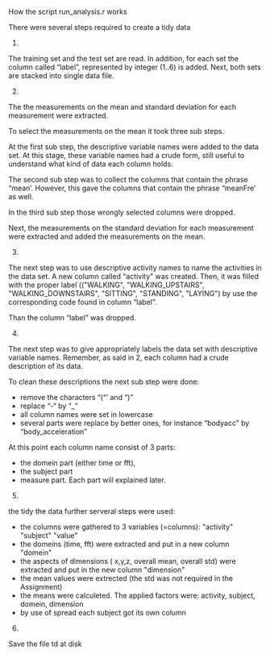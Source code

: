 How the script run_analysis.r works

There were several steps required to create a tidy data

1) 
The training set and the test set are read. 
In addition, for each set the column called “label”, represented by integer (1..6) is added. 
Next, both sets are stacked into single data file.

2) 
The the measurements on the mean and standard deviation for each measurement were extracted. 

To select the measurements on the mean it took three sub steps. 

At the first sub step, the descriptive variable names were added to the data set. 
At this stage, these variable names had a crude form, still useful to understand what kind of 
data each column holds. 

The second sub step was to collect the columns that contain the phrase “mean’. 
However, this gave the columns that contain the phrase “meanFre’ as well. 

In the third sub step those wrongly selected columns were dropped. 

Next, the measurements on the standard deviation for each measurement were extracted and added 
the measurements on the mean.

3) 
The next step was to use descriptive activity names to name the activities in the data set. 
A new column called “activity” was created. Then, it was filled with the proper label 
(("WALKING", "WALKING_UPSTAIRS", "WALKING_DOWNSTAIRS", "SITTING", "STANDING", "LAYING") 
by use the corresponding code found in column “label”. 

Than the column “label” was dropped.

4) 
The next step was to give appropriately labels the data set with descriptive variable names. 
Remember, as said in 2, each column had a crude description of its data.
 
To clean these descriptions the next sub step were done:
- remove the characters “(“’ and “)”               
- replace “-“ by “_”
- all column names were set in lowercase
- several parts were replace by better ones, for instance “bodyacc” by  “body_acceleration”

At this point each column name consist of 3 parts: 
- the domein part (either time or fft), 
- the subject part
- measure part. 
Each part will explained later.

5)
the tidy the data further serveral steps were used:
- the columns were gathered to 3 variables (=columns): "activity" "subject"  "value" 
- the domeins (time, fft) were extracted and put in a new column "domein"
- the aspects of dimensions ( x,y,z,  overall mean, overall std) were extracted and
  put in the new column "dimension"
- the mean values were extrected (the std was not required in the Assignment)
- the means were calculeted. The applied factors were: activity, subject, domein, dimension
- by use of spread each subject got its own column

6) 
Save the file td at disk


